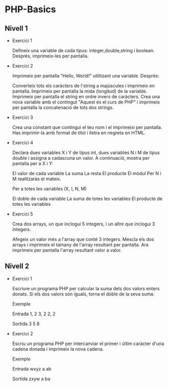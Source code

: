 # PHP-Basics

## Nivell 1

- Exercici 1

  Defineix una variable de cada tipus: integer,double,string i boolean. Després, imprimeix-les per pantalla.

- Exercici 2

  Imprimeix per pantalla "Hello, World!" utilitzant una variable. Després:

  Converteix tots els caràcters de l'string a majúscules i imprimeix en pantalla.
  Imprimeix per pantalla la mida (longitud) de la variable.
  Imprimeix per pantalla el string en ordre invers de caràcters.
  Crea una nova variable amb el contingut "Aquest és el curs de PHP" i imprimeix per pantalla la concatenació de tots dos strings.

- Exercici 3

  Crea una constant que contingui el teu nom i el imprimeixi per pantalla. Has imprimir-la amb format de títol i lletra en negreta en HTML.

- Exercici 4

  Declara dues variables X i Y de tipus int, dues variables N i M de tipus double i assigna a cadascuna un valor. A continuació, mostra per pantalla per a X i Y:

  El valor de cada variable
  La suma
  La resta
  El producte
  El mòdul
  Per N i M realitzaràs el mateix.

  Per a totes les variables (X, I, N, M)

  El doble de cada variable
  La suma de totes les variables
  El producte de totes les variables

- Exercici 5

  Crea dos arrays, un que inclogui 5 integers, i un altre que inclogui 3 integers.

  Afegeix un valor més a l'array que conté 3 integers.
  Mescla els dos arrays i imprimeix el tamany de l'array resultant per pantalla.
  Ara imprimeix per pantalla l'array resultant valor a valor.

## Nivell 2

- Exercici 1

  Escriure un programa PHP per calcular la suma dels dos valors enters donats. Si els dos valors són iguals, torna el doble de la seva suma.

  Exemple

  Entrada
  1, 2
  3, 2
  2, 2

  Sortida
  3
  5
  8

- Exercici 2
  
  Escriu un programa PHP per intercanviar el primer i últim caràcter d'una cadena donada i imprimeix la nova cadena.

  Exemple

  Entrada
  wxyz
  a
  ab

  Sortida
  zxyw
  a
  ba
